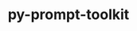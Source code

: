 ---
title: "py-prompt-toolkit"
layout: cache
categories: [package, develop]
meta: {"versions": ["3.0.29", "3.0.31", "3.0.38"], "compilers": ["gcc@=11.1.0", "gcc@=7.5.0"], "oss": ["ubuntu18.04", "ubuntu20.04"], "platforms": ["linux"], "targets": ["ppc64le", "x86_64", "x86_64_v3"], "stacks": ["data-vis-sdk", "e4s", "e4s-power", "radiuss", "root"], "num_specs": 67, "num_specs_by_stack": {"root": 67, "radiuss": 41, "e4s-power": 11, "e4s": 8, "data-vis-sdk": 7}}
spec_details: [{"hash": "vxjiz7rfb6h7m7itgnuuxebxk76bdsti", "compiler": "gcc@=7.5.0", "versions": ["3.0.29"], "os": "ubuntu18.04", "platform": "linux", "target": "x86_64", "variants": [], "stacks": ["root", "radiuss"], "size": "-", "tarball": "https://binaries.spack.io/develop/build_cache/linux-ubuntu18.04-x86_64/gcc-7.5.0/py-prompt-toolkit-3.0.29/linux-ubuntu18.04-x86_64-gcc-7.5.0-py-prompt-toolkit-3.0.29-vxjiz7rfb6h7m7itgnuuxebxk76bdsti.spack"}, {"hash": "py6sa7d6nq4eu5afq6pqxbfwfgmiri6g", "compiler": "gcc@=7.5.0", "versions": ["3.0.29"], "os": "ubuntu18.04", "platform": "linux", "target": "x86_64", "variants": [], "stacks": ["root", "radiuss"], "size": "-", "tarball": "https://binaries.spack.io/develop/build_cache/linux-ubuntu18.04-x86_64/gcc-7.5.0/py-prompt-toolkit-3.0.29/linux-ubuntu18.04-x86_64-gcc-7.5.0-py-prompt-toolkit-3.0.29-py6sa7d6nq4eu5afq6pqxbfwfgmiri6g.spack"}, {"hash": "y2azyp5xj24avkvf7opapqzd266jztv6", "compiler": "gcc@=7.5.0", "versions": ["3.0.29"], "os": "ubuntu18.04", "platform": "linux", "target": "x86_64", "variants": [], "stacks": ["root", "radiuss"], "size": "-", "tarball": "https://binaries.spack.io/develop/build_cache/linux-ubuntu18.04-x86_64/gcc-7.5.0/py-prompt-toolkit-3.0.29/linux-ubuntu18.04-x86_64-gcc-7.5.0-py-prompt-toolkit-3.0.29-y2azyp5xj24avkvf7opapqzd266jztv6.spack"}, {"hash": "mqji7nrrri2kdmq4b5jegr5r5cwdj4u5", "compiler": "gcc@=7.5.0", "versions": ["3.0.29"], "os": "ubuntu18.04", "platform": "linux", "target": "x86_64", "variants": [], "stacks": ["root", "radiuss"], "size": "-", "tarball": "https://binaries.spack.io/develop/build_cache/linux-ubuntu18.04-x86_64/gcc-7.5.0/py-prompt-toolkit-3.0.29/linux-ubuntu18.04-x86_64-gcc-7.5.0-py-prompt-toolkit-3.0.29-mqji7nrrri2kdmq4b5jegr5r5cwdj4u5.spack"}, {"hash": "mtkkkipfqav5ny24izmxf4sb3ehbuoz3", "compiler": "gcc@=7.5.0", "versions": ["3.0.29"], "os": "ubuntu18.04", "platform": "linux", "target": "x86_64", "variants": [], "stacks": ["root", "radiuss"], "size": "-", "tarball": "https://binaries.spack.io/develop/build_cache/linux-ubuntu18.04-x86_64/gcc-7.5.0/py-prompt-toolkit-3.0.29/linux-ubuntu18.04-x86_64-gcc-7.5.0-py-prompt-toolkit-3.0.29-mtkkkipfqav5ny24izmxf4sb3ehbuoz3.spack"}, {"hash": "4vnl4jggvjwkamoqur55tovbrvmadx4d", "compiler": "gcc@=7.5.0", "versions": ["3.0.29"], "os": "ubuntu18.04", "platform": "linux", "target": "x86_64", "variants": [], "stacks": ["root", "radiuss"], "size": "-", "tarball": "https://binaries.spack.io/develop/build_cache/linux-ubuntu18.04-x86_64/gcc-7.5.0/py-prompt-toolkit-3.0.29/linux-ubuntu18.04-x86_64-gcc-7.5.0-py-prompt-toolkit-3.0.29-4vnl4jggvjwkamoqur55tovbrvmadx4d.spack"}, {"hash": "6qkdncozku6rv3d7sk4vpf6tdtyxpmz4", "compiler": "gcc@=7.5.0", "versions": ["3.0.29"], "os": "ubuntu18.04", "platform": "linux", "target": "x86_64", "variants": [], "stacks": ["root", "radiuss"], "size": "-", "tarball": "https://binaries.spack.io/develop/build_cache/linux-ubuntu18.04-x86_64/gcc-7.5.0/py-prompt-toolkit-3.0.29/linux-ubuntu18.04-x86_64-gcc-7.5.0-py-prompt-toolkit-3.0.29-6qkdncozku6rv3d7sk4vpf6tdtyxpmz4.spack"}, {"hash": "t7mn5hiufvatr6rvngsrvoqf4ij47f6b", "compiler": "gcc@=7.5.0", "versions": ["3.0.29"], "os": "ubuntu18.04", "platform": "linux", "target": "x86_64", "variants": [], "stacks": ["root", "radiuss"], "size": "-", "tarball": "https://binaries.spack.io/develop/build_cache/linux-ubuntu18.04-x86_64/gcc-7.5.0/py-prompt-toolkit-3.0.29/linux-ubuntu18.04-x86_64-gcc-7.5.0-py-prompt-toolkit-3.0.29-t7mn5hiufvatr6rvngsrvoqf4ij47f6b.spack"}, {"hash": "gb5mnydtgcacp6ebgn4w6v7web2sedmh", "compiler": "gcc@=7.5.0", "versions": ["3.0.29"], "os": "ubuntu18.04", "platform": "linux", "target": "x86_64", "variants": [], "stacks": ["root", "radiuss"], "size": "-", "tarball": "https://binaries.spack.io/develop/build_cache/linux-ubuntu18.04-x86_64/gcc-7.5.0/py-prompt-toolkit-3.0.29/linux-ubuntu18.04-x86_64-gcc-7.5.0-py-prompt-toolkit-3.0.29-gb5mnydtgcacp6ebgn4w6v7web2sedmh.spack"}, {"hash": "mlnafunabewofptt7jmnwu42z3pgtgqz", "compiler": "gcc@=7.5.0", "versions": ["3.0.29"], "os": "ubuntu18.04", "platform": "linux", "target": "x86_64", "variants": [], "stacks": ["root", "radiuss"], "size": "-", "tarball": "https://binaries.spack.io/develop/build_cache/linux-ubuntu18.04-x86_64/gcc-7.5.0/py-prompt-toolkit-3.0.29/linux-ubuntu18.04-x86_64-gcc-7.5.0-py-prompt-toolkit-3.0.29-mlnafunabewofptt7jmnwu42z3pgtgqz.spack"}, {"hash": "fojbe6lu3icuoaptm4a6socm4zxselwn", "compiler": "gcc@=7.5.0", "versions": ["3.0.29"], "os": "ubuntu18.04", "platform": "linux", "target": "x86_64", "variants": [], "stacks": ["root", "radiuss"], "size": "-", "tarball": "https://binaries.spack.io/develop/build_cache/linux-ubuntu18.04-x86_64/gcc-7.5.0/py-prompt-toolkit-3.0.29/linux-ubuntu18.04-x86_64-gcc-7.5.0-py-prompt-toolkit-3.0.29-fojbe6lu3icuoaptm4a6socm4zxselwn.spack"}, {"hash": "yh75brd74y3ozek45v4g6unh3jntoiok", "compiler": "gcc@=7.5.0", "versions": ["3.0.29"], "os": "ubuntu18.04", "platform": "linux", "target": "x86_64", "variants": [], "stacks": ["root", "radiuss"], "size": "-", "tarball": "https://binaries.spack.io/develop/build_cache/linux-ubuntu18.04-x86_64/gcc-7.5.0/py-prompt-toolkit-3.0.29/linux-ubuntu18.04-x86_64-gcc-7.5.0-py-prompt-toolkit-3.0.29-yh75brd74y3ozek45v4g6unh3jntoiok.spack"}, {"hash": "32dadensxbqrqbap75paujaxcrgdnc3d", "compiler": "gcc@=7.5.0", "versions": ["3.0.29"], "os": "ubuntu18.04", "platform": "linux", "target": "x86_64", "variants": [], "stacks": ["root", "radiuss"], "size": "-", "tarball": "https://binaries.spack.io/develop/build_cache/linux-ubuntu18.04-x86_64/gcc-7.5.0/py-prompt-toolkit-3.0.29/linux-ubuntu18.04-x86_64-gcc-7.5.0-py-prompt-toolkit-3.0.29-32dadensxbqrqbap75paujaxcrgdnc3d.spack"}, {"hash": "jr6hc4g5pjcsebkpdxigvfldwkstrrkk", "compiler": "gcc@=7.5.0", "versions": ["3.0.29"], "os": "ubuntu18.04", "platform": "linux", "target": "x86_64", "variants": [], "stacks": ["root", "radiuss"], "size": "-", "tarball": "https://binaries.spack.io/develop/build_cache/linux-ubuntu18.04-x86_64/gcc-7.5.0/py-prompt-toolkit-3.0.29/linux-ubuntu18.04-x86_64-gcc-7.5.0-py-prompt-toolkit-3.0.29-jr6hc4g5pjcsebkpdxigvfldwkstrrkk.spack"}, {"hash": "yc5sw26s7npngflhgemu7lrtwgwro4bc", "compiler": "gcc@=7.5.0", "versions": ["3.0.29"], "os": "ubuntu18.04", "platform": "linux", "target": "x86_64", "variants": [], "stacks": ["root", "radiuss"], "size": "-", "tarball": "https://binaries.spack.io/develop/build_cache/linux-ubuntu18.04-x86_64/gcc-7.5.0/py-prompt-toolkit-3.0.29/linux-ubuntu18.04-x86_64-gcc-7.5.0-py-prompt-toolkit-3.0.29-yc5sw26s7npngflhgemu7lrtwgwro4bc.spack"}, {"hash": "w67wgcos6zlslixaiggo26vug7w4u2tq", "compiler": "gcc@=7.5.0", "versions": ["3.0.29"], "os": "ubuntu18.04", "platform": "linux", "target": "x86_64", "variants": [], "stacks": ["root", "radiuss"], "size": "-", "tarball": "https://binaries.spack.io/develop/build_cache/linux-ubuntu18.04-x86_64/gcc-7.5.0/py-prompt-toolkit-3.0.29/linux-ubuntu18.04-x86_64-gcc-7.5.0-py-prompt-toolkit-3.0.29-w67wgcos6zlslixaiggo26vug7w4u2tq.spack"}, {"hash": "oz26ldc3k6h2xujambvhh342tpmjp53p", "compiler": "gcc@=7.5.0", "versions": ["3.0.31"], "os": "ubuntu18.04", "platform": "linux", "target": "x86_64", "variants": ["build_system=python_pip"], "stacks": ["root", "radiuss"], "size": "-", "tarball": "https://binaries.spack.io/develop/build_cache/linux-ubuntu18.04-x86_64/gcc-7.5.0/py-prompt-toolkit-3.0.31/linux-ubuntu18.04-x86_64-gcc-7.5.0-py-prompt-toolkit-3.0.31-oz26ldc3k6h2xujambvhh342tpmjp53p.spack"}, {"hash": "jhal7vw3rk5yko6invdpvdiyoeag4acs", "compiler": "gcc@=7.5.0", "versions": ["3.0.31"], "os": "ubuntu18.04", "platform": "linux", "target": "x86_64", "variants": ["build_system=python_pip"], "stacks": ["root", "radiuss"], "size": "-", "tarball": "https://binaries.spack.io/develop/build_cache/linux-ubuntu18.04-x86_64/gcc-7.5.0/py-prompt-toolkit-3.0.31/linux-ubuntu18.04-x86_64-gcc-7.5.0-py-prompt-toolkit-3.0.31-jhal7vw3rk5yko6invdpvdiyoeag4acs.spack"}, {"hash": "jk3scsf6y7l6zzheiqygnqdsichl6sdz", "compiler": "gcc@=7.5.0", "versions": ["3.0.29"], "os": "ubuntu18.04", "platform": "linux", "target": "x86_64", "variants": [], "stacks": ["root", "radiuss"], "size": "-", "tarball": "https://binaries.spack.io/develop/build_cache/linux-ubuntu18.04-x86_64/gcc-7.5.0/py-prompt-toolkit-3.0.29/linux-ubuntu18.04-x86_64-gcc-7.5.0-py-prompt-toolkit-3.0.29-jk3scsf6y7l6zzheiqygnqdsichl6sdz.spack"}, {"hash": "pzlo4ynurfkcheah3qyphwzf7hdzlhcq", "compiler": "gcc@=7.5.0", "versions": ["3.0.29"], "os": "ubuntu18.04", "platform": "linux", "target": "x86_64", "variants": [], "stacks": ["root", "radiuss"], "size": "-", "tarball": "https://binaries.spack.io/develop/build_cache/linux-ubuntu18.04-x86_64/gcc-7.5.0/py-prompt-toolkit-3.0.29/linux-ubuntu18.04-x86_64-gcc-7.5.0-py-prompt-toolkit-3.0.29-pzlo4ynurfkcheah3qyphwzf7hdzlhcq.spack"}, {"hash": "ysaph5j3qchyijxuelozdig4okjkrlry", "compiler": "gcc@=7.5.0", "versions": ["3.0.29"], "os": "ubuntu18.04", "platform": "linux", "target": "x86_64", "variants": [], "stacks": ["root", "radiuss"], "size": "-", "tarball": "https://binaries.spack.io/develop/build_cache/linux-ubuntu18.04-x86_64/gcc-7.5.0/py-prompt-toolkit-3.0.29/linux-ubuntu18.04-x86_64-gcc-7.5.0-py-prompt-toolkit-3.0.29-ysaph5j3qchyijxuelozdig4okjkrlry.spack"}, {"hash": "becaenntplqpiszsp2k6uh4bri7occov", "compiler": "gcc@=7.5.0", "versions": ["3.0.29"], "os": "ubuntu18.04", "platform": "linux", "target": "x86_64", "variants": [], "stacks": ["root", "radiuss"], "size": "-", "tarball": "https://binaries.spack.io/develop/build_cache/linux-ubuntu18.04-x86_64/gcc-7.5.0/py-prompt-toolkit-3.0.29/linux-ubuntu18.04-x86_64-gcc-7.5.0-py-prompt-toolkit-3.0.29-becaenntplqpiszsp2k6uh4bri7occov.spack"}, {"hash": "foup2sxuh2scczeq4dholh6smmulw7ku", "compiler": "gcc@=7.5.0", "versions": ["3.0.29"], "os": "ubuntu18.04", "platform": "linux", "target": "x86_64", "variants": [], "stacks": ["root", "radiuss"], "size": "-", "tarball": "https://binaries.spack.io/develop/build_cache/linux-ubuntu18.04-x86_64/gcc-7.5.0/py-prompt-toolkit-3.0.29/linux-ubuntu18.04-x86_64-gcc-7.5.0-py-prompt-toolkit-3.0.29-foup2sxuh2scczeq4dholh6smmulw7ku.spack"}, {"hash": "p5rzjbkeeczd4aisqwlkyq44qwdabza6", "compiler": "gcc@=7.5.0", "versions": ["3.0.29"], "os": "ubuntu18.04", "platform": "linux", "target": "x86_64", "variants": [], "stacks": ["root", "radiuss"], "size": "-", "tarball": "https://binaries.spack.io/develop/build_cache/linux-ubuntu18.04-x86_64/gcc-7.5.0/py-prompt-toolkit-3.0.29/linux-ubuntu18.04-x86_64-gcc-7.5.0-py-prompt-toolkit-3.0.29-p5rzjbkeeczd4aisqwlkyq44qwdabza6.spack"}, {"hash": "kga3qvntaldlkedr3tvmkoc56triskgq", "compiler": "gcc@=7.5.0", "versions": ["3.0.29"], "os": "ubuntu18.04", "platform": "linux", "target": "x86_64", "variants": [], "stacks": ["root", "radiuss"], "size": "-", "tarball": "https://binaries.spack.io/develop/build_cache/linux-ubuntu18.04-x86_64/gcc-7.5.0/py-prompt-toolkit-3.0.29/linux-ubuntu18.04-x86_64-gcc-7.5.0-py-prompt-toolkit-3.0.29-kga3qvntaldlkedr3tvmkoc56triskgq.spack"}, {"hash": "5mh626qpgikxdr3nz62cyttf55tqcgbr", "compiler": "gcc@=7.5.0", "versions": ["3.0.29"], "os": "ubuntu18.04", "platform": "linux", "target": "x86_64", "variants": [], "stacks": ["root", "radiuss"], "size": "-", "tarball": "https://binaries.spack.io/develop/build_cache/linux-ubuntu18.04-x86_64/gcc-7.5.0/py-prompt-toolkit-3.0.29/linux-ubuntu18.04-x86_64-gcc-7.5.0-py-prompt-toolkit-3.0.29-5mh626qpgikxdr3nz62cyttf55tqcgbr.spack"}, {"hash": "2k4hjuajgzby4lzlddla4rapvgbuyjim", "compiler": "gcc@=7.5.0", "versions": ["3.0.29"], "os": "ubuntu18.04", "platform": "linux", "target": "x86_64", "variants": [], "stacks": ["root", "radiuss"], "size": "-", "tarball": "https://binaries.spack.io/develop/build_cache/linux-ubuntu18.04-x86_64/gcc-7.5.0/py-prompt-toolkit-3.0.29/linux-ubuntu18.04-x86_64-gcc-7.5.0-py-prompt-toolkit-3.0.29-2k4hjuajgzby4lzlddla4rapvgbuyjim.spack"}, {"hash": "wpxss2hhfel7fs3tnceuogiep4lta4zl", "compiler": "gcc@=7.5.0", "versions": ["3.0.29"], "os": "ubuntu18.04", "platform": "linux", "target": "x86_64", "variants": [], "stacks": ["root", "radiuss"], "size": "-", "tarball": "https://binaries.spack.io/develop/build_cache/linux-ubuntu18.04-x86_64/gcc-7.5.0/py-prompt-toolkit-3.0.29/linux-ubuntu18.04-x86_64-gcc-7.5.0-py-prompt-toolkit-3.0.29-wpxss2hhfel7fs3tnceuogiep4lta4zl.spack"}, {"hash": "gmv3o7qrjl47hedhkdmxg7b3cjeqz7ag", "compiler": "gcc@=7.5.0", "versions": ["3.0.31"], "os": "ubuntu18.04", "platform": "linux", "target": "x86_64", "variants": ["build_system=python_pip"], "stacks": ["root", "radiuss"], "size": "-", "tarball": "https://binaries.spack.io/develop/build_cache/linux-ubuntu18.04-x86_64/gcc-7.5.0/py-prompt-toolkit-3.0.31/linux-ubuntu18.04-x86_64-gcc-7.5.0-py-prompt-toolkit-3.0.31-gmv3o7qrjl47hedhkdmxg7b3cjeqz7ag.spack"}, {"hash": "muc6iikrjsq6ep3edq2cdod6b3tmigtw", "compiler": "gcc@=7.5.0", "versions": ["3.0.31"], "os": "ubuntu18.04", "platform": "linux", "target": "x86_64", "variants": ["build_system=python_pip"], "stacks": ["root", "radiuss"], "size": "-", "tarball": "https://binaries.spack.io/develop/build_cache/linux-ubuntu18.04-x86_64/gcc-7.5.0/py-prompt-toolkit-3.0.31/linux-ubuntu18.04-x86_64-gcc-7.5.0-py-prompt-toolkit-3.0.31-muc6iikrjsq6ep3edq2cdod6b3tmigtw.spack"}, {"hash": "ppedwr5w77mm4ccagb3txs5qze44lot6", "compiler": "gcc@=7.5.0", "versions": ["3.0.29"], "os": "ubuntu18.04", "platform": "linux", "target": "x86_64", "variants": [], "stacks": ["root", "radiuss"], "size": "-", "tarball": "https://binaries.spack.io/develop/build_cache/linux-ubuntu18.04-x86_64/gcc-7.5.0/py-prompt-toolkit-3.0.29/linux-ubuntu18.04-x86_64-gcc-7.5.0-py-prompt-toolkit-3.0.29-ppedwr5w77mm4ccagb3txs5qze44lot6.spack"}, {"hash": "yqw4pbrdgqc4zrbdm2nx5s6qwi45rf46", "compiler": "gcc@=7.5.0", "versions": ["3.0.29"], "os": "ubuntu18.04", "platform": "linux", "target": "x86_64", "variants": [], "stacks": ["root", "radiuss"], "size": "-", "tarball": "https://binaries.spack.io/develop/build_cache/linux-ubuntu18.04-x86_64/gcc-7.5.0/py-prompt-toolkit-3.0.29/linux-ubuntu18.04-x86_64-gcc-7.5.0-py-prompt-toolkit-3.0.29-yqw4pbrdgqc4zrbdm2nx5s6qwi45rf46.spack"}, {"hash": "vyr6fowtb3apecpq5nly7zau7owtu4ix", "compiler": "gcc@=7.5.0", "versions": ["3.0.29"], "os": "ubuntu18.04", "platform": "linux", "target": "x86_64", "variants": [], "stacks": ["root", "radiuss"], "size": "-", "tarball": "https://binaries.spack.io/develop/build_cache/linux-ubuntu18.04-x86_64/gcc-7.5.0/py-prompt-toolkit-3.0.29/linux-ubuntu18.04-x86_64-gcc-7.5.0-py-prompt-toolkit-3.0.29-vyr6fowtb3apecpq5nly7zau7owtu4ix.spack"}, {"hash": "guxkrloj5omfiyfqajwdu2r3x3awdzah", "compiler": "gcc@=7.5.0", "versions": ["3.0.29"], "os": "ubuntu18.04", "platform": "linux", "target": "x86_64", "variants": [], "stacks": ["root", "radiuss"], "size": "-", "tarball": "https://binaries.spack.io/develop/build_cache/linux-ubuntu18.04-x86_64/gcc-7.5.0/py-prompt-toolkit-3.0.29/linux-ubuntu18.04-x86_64-gcc-7.5.0-py-prompt-toolkit-3.0.29-guxkrloj5omfiyfqajwdu2r3x3awdzah.spack"}, {"hash": "mulqxyozbjyxg64xuhbychncy5i63jpu", "compiler": "gcc@=7.5.0", "versions": ["3.0.31"], "os": "ubuntu18.04", "platform": "linux", "target": "x86_64_v3", "variants": ["build_system=python_pip"], "stacks": ["root", "radiuss"], "size": "-", "tarball": "https://binaries.spack.io/develop/build_cache/linux-ubuntu18.04-x86_64_v3/gcc-7.5.0/py-prompt-toolkit-3.0.31/linux-ubuntu18.04-x86_64_v3-gcc-7.5.0-py-prompt-toolkit-3.0.31-mulqxyozbjyxg64xuhbychncy5i63jpu.spack"}, {"hash": "ujhwq5tbduwvy5sopldg2gnkyyqxpur5", "compiler": "gcc@=7.5.0", "versions": ["3.0.31"], "os": "ubuntu18.04", "platform": "linux", "target": "x86_64_v3", "variants": ["build_system=python_pip"], "stacks": ["root", "radiuss"], "size": "-", "tarball": "https://binaries.spack.io/develop/build_cache/linux-ubuntu18.04-x86_64_v3/gcc-7.5.0/py-prompt-toolkit-3.0.31/linux-ubuntu18.04-x86_64_v3-gcc-7.5.0-py-prompt-toolkit-3.0.31-ujhwq5tbduwvy5sopldg2gnkyyqxpur5.spack"}, {"hash": "ycg52g362ujfctplmxhfaz7e77tke67g", "compiler": "gcc@=7.5.0", "versions": ["3.0.38"], "os": "ubuntu18.04", "platform": "linux", "target": "x86_64_v3", "variants": ["build_system=python_pip"], "stacks": ["root", "radiuss"], "size": "-", "tarball": "https://binaries.spack.io/develop/build_cache/linux-ubuntu18.04-x86_64_v3/gcc-7.5.0/py-prompt-toolkit-3.0.38/linux-ubuntu18.04-x86_64_v3-gcc-7.5.0-py-prompt-toolkit-3.0.38-ycg52g362ujfctplmxhfaz7e77tke67g.spack"}, {"hash": "6gl7m436nabh7n4lditj7r6l4tb53vs5", "compiler": "gcc@=7.5.0", "versions": ["3.0.31"], "os": "ubuntu18.04", "platform": "linux", "target": "x86_64_v3", "variants": ["build_system=python_pip"], "stacks": ["root", "radiuss"], "size": "-", "tarball": "https://binaries.spack.io/develop/build_cache/linux-ubuntu18.04-x86_64_v3/gcc-7.5.0/py-prompt-toolkit-3.0.31/linux-ubuntu18.04-x86_64_v3-gcc-7.5.0-py-prompt-toolkit-3.0.31-6gl7m436nabh7n4lditj7r6l4tb53vs5.spack"}, {"hash": "wperhr6bipbfuwgnncxtxlndivvlh26j", "compiler": "gcc@=7.5.0", "versions": ["3.0.31"], "os": "ubuntu18.04", "platform": "linux", "target": "x86_64_v3", "variants": ["build_system=python_pip"], "stacks": ["root", "radiuss"], "size": "-", "tarball": "https://binaries.spack.io/develop/build_cache/linux-ubuntu18.04-x86_64_v3/gcc-7.5.0/py-prompt-toolkit-3.0.31/linux-ubuntu18.04-x86_64_v3-gcc-7.5.0-py-prompt-toolkit-3.0.31-wperhr6bipbfuwgnncxtxlndivvlh26j.spack"}, {"hash": "q2eakbt4aumkckkhyor5wrxicyycyrgb", "compiler": "gcc@=7.5.0", "versions": ["3.0.31"], "os": "ubuntu18.04", "platform": "linux", "target": "x86_64_v3", "variants": ["build_system=python_pip"], "stacks": ["root", "radiuss"], "size": "-", "tarball": "https://binaries.spack.io/develop/build_cache/linux-ubuntu18.04-x86_64_v3/gcc-7.5.0/py-prompt-toolkit-3.0.31/linux-ubuntu18.04-x86_64_v3-gcc-7.5.0-py-prompt-toolkit-3.0.31-q2eakbt4aumkckkhyor5wrxicyycyrgb.spack"}, {"hash": "2pppd3vwdewdfaao2qmo5xkqhu6d7ls2", "compiler": "gcc@=7.5.0", "versions": ["3.0.31"], "os": "ubuntu18.04", "platform": "linux", "target": "x86_64_v3", "variants": ["build_system=python_pip"], "stacks": ["root", "radiuss"], "size": "-", "tarball": "https://binaries.spack.io/develop/build_cache/linux-ubuntu18.04-x86_64_v3/gcc-7.5.0/py-prompt-toolkit-3.0.31/linux-ubuntu18.04-x86_64_v3-gcc-7.5.0-py-prompt-toolkit-3.0.31-2pppd3vwdewdfaao2qmo5xkqhu6d7ls2.spack"}, {"hash": "2f7dd4z75bigl7wmlshvkrcjbhobujmi", "compiler": "gcc@=11.1.0", "versions": ["3.0.31"], "os": "ubuntu20.04", "platform": "linux", "target": "ppc64le", "variants": ["build_system=python_pip"], "stacks": ["e4s-power", "root"], "size": "-", "tarball": "https://binaries.spack.io/develop/build_cache/linux-ubuntu20.04-ppc64le/gcc-11.1.0/py-prompt-toolkit-3.0.31/linux-ubuntu20.04-ppc64le-gcc-11.1.0-py-prompt-toolkit-3.0.31-2f7dd4z75bigl7wmlshvkrcjbhobujmi.spack"}, {"hash": "dn6c3jwntpiwx77a3ovxkjqvcacbrb6t", "compiler": "gcc@=11.1.0", "versions": ["3.0.38"], "os": "ubuntu20.04", "platform": "linux", "target": "ppc64le", "variants": ["build_system=python_pip"], "stacks": ["e4s-power", "root"], "size": "-", "tarball": "https://binaries.spack.io/develop/build_cache/linux-ubuntu20.04-ppc64le/gcc-11.1.0/py-prompt-toolkit-3.0.38/linux-ubuntu20.04-ppc64le-gcc-11.1.0-py-prompt-toolkit-3.0.38-dn6c3jwntpiwx77a3ovxkjqvcacbrb6t.spack"}, {"hash": "o4qstdzw3qhzfw7p64fbctztemtvqkc7", "compiler": "gcc@=11.1.0", "versions": ["3.0.38"], "os": "ubuntu20.04", "platform": "linux", "target": "ppc64le", "variants": ["build_system=python_pip"], "stacks": ["e4s-power", "root"], "size": "-", "tarball": "https://binaries.spack.io/develop/build_cache/linux-ubuntu20.04-ppc64le/gcc-11.1.0/py-prompt-toolkit-3.0.38/linux-ubuntu20.04-ppc64le-gcc-11.1.0-py-prompt-toolkit-3.0.38-o4qstdzw3qhzfw7p64fbctztemtvqkc7.spack"}, {"hash": "63a5d4yux23boiaccvkuxvesjczyughm", "compiler": "gcc@=11.1.0", "versions": ["3.0.31"], "os": "ubuntu20.04", "platform": "linux", "target": "ppc64le", "variants": ["build_system=python_pip"], "stacks": ["e4s-power", "root"], "size": "-", "tarball": "https://binaries.spack.io/develop/build_cache/linux-ubuntu20.04-ppc64le/gcc-11.1.0/py-prompt-toolkit-3.0.31/linux-ubuntu20.04-ppc64le-gcc-11.1.0-py-prompt-toolkit-3.0.31-63a5d4yux23boiaccvkuxvesjczyughm.spack"}, {"hash": "x6ak3gxl3jfqrv5qkdtty3mii4vdszph", "compiler": "gcc@=11.1.0", "versions": ["3.0.31"], "os": "ubuntu20.04", "platform": "linux", "target": "ppc64le", "variants": ["build_system=python_pip"], "stacks": ["e4s-power", "root"], "size": "-", "tarball": "https://binaries.spack.io/develop/build_cache/linux-ubuntu20.04-ppc64le/gcc-11.1.0/py-prompt-toolkit-3.0.31/linux-ubuntu20.04-ppc64le-gcc-11.1.0-py-prompt-toolkit-3.0.31-x6ak3gxl3jfqrv5qkdtty3mii4vdszph.spack"}, {"hash": "2f5iusicwmnsiwubqrqlesi35pc7wfbr", "compiler": "gcc@=11.1.0", "versions": ["3.0.38"], "os": "ubuntu20.04", "platform": "linux", "target": "ppc64le", "variants": ["build_system=python_pip"], "stacks": ["e4s-power", "root"], "size": "-", "tarball": "https://binaries.spack.io/develop/build_cache/linux-ubuntu20.04-ppc64le/gcc-11.1.0/py-prompt-toolkit-3.0.38/linux-ubuntu20.04-ppc64le-gcc-11.1.0-py-prompt-toolkit-3.0.38-2f5iusicwmnsiwubqrqlesi35pc7wfbr.spack"}, {"hash": "xnwvzjv7npugqsvqioknu2mwusdg7pxp", "compiler": "gcc@=11.1.0", "versions": ["3.0.38"], "os": "ubuntu20.04", "platform": "linux", "target": "ppc64le", "variants": ["build_system=python_pip"], "stacks": ["e4s-power", "root"], "size": "-", "tarball": "https://binaries.spack.io/develop/build_cache/linux-ubuntu20.04-ppc64le/gcc-11.1.0/py-prompt-toolkit-3.0.38/linux-ubuntu20.04-ppc64le-gcc-11.1.0-py-prompt-toolkit-3.0.38-xnwvzjv7npugqsvqioknu2mwusdg7pxp.spack"}, {"hash": "hkmoa22b6c4oxfpu3k25pyvkdtc7myev", "compiler": "gcc@=11.1.0", "versions": ["3.0.31"], "os": "ubuntu20.04", "platform": "linux", "target": "ppc64le", "variants": ["build_system=python_pip"], "stacks": ["e4s-power", "root"], "size": "-", "tarball": "https://binaries.spack.io/develop/build_cache/linux-ubuntu20.04-ppc64le/gcc-11.1.0/py-prompt-toolkit-3.0.31/linux-ubuntu20.04-ppc64le-gcc-11.1.0-py-prompt-toolkit-3.0.31-hkmoa22b6c4oxfpu3k25pyvkdtc7myev.spack"}, {"hash": "2fiuevjstqmobfjh236x47dn4jg2vkzc", "compiler": "gcc@=11.1.0", "versions": ["3.0.31"], "os": "ubuntu20.04", "platform": "linux", "target": "ppc64le", "variants": ["build_system=python_pip"], "stacks": ["e4s-power", "root"], "size": "-", "tarball": "https://binaries.spack.io/develop/build_cache/linux-ubuntu20.04-ppc64le/gcc-11.1.0/py-prompt-toolkit-3.0.31/linux-ubuntu20.04-ppc64le-gcc-11.1.0-py-prompt-toolkit-3.0.31-2fiuevjstqmobfjh236x47dn4jg2vkzc.spack"}, {"hash": "dwsegk7cyp5ngwyzmzfxcqyscezmunhm", "compiler": "gcc@=11.1.0", "versions": ["3.0.38"], "os": "ubuntu20.04", "platform": "linux", "target": "ppc64le", "variants": ["build_system=python_pip"], "stacks": ["e4s-power", "root"], "size": "-", "tarball": "https://binaries.spack.io/develop/build_cache/linux-ubuntu20.04-ppc64le/gcc-11.1.0/py-prompt-toolkit-3.0.38/linux-ubuntu20.04-ppc64le-gcc-11.1.0-py-prompt-toolkit-3.0.38-dwsegk7cyp5ngwyzmzfxcqyscezmunhm.spack"}, {"hash": "y6o5yzmxsq5imjxc42nirs4qmowr2asi", "compiler": "gcc@=11.1.0", "versions": ["3.0.38"], "os": "ubuntu20.04", "platform": "linux", "target": "ppc64le", "variants": ["build_system=python_pip"], "stacks": ["e4s-power", "root"], "size": "-", "tarball": "https://binaries.spack.io/develop/build_cache/linux-ubuntu20.04-ppc64le/gcc-11.1.0/py-prompt-toolkit-3.0.38/linux-ubuntu20.04-ppc64le-gcc-11.1.0-py-prompt-toolkit-3.0.38-y6o5yzmxsq5imjxc42nirs4qmowr2asi.spack"}, {"hash": "svmhhrhhbydubk3nqyzyxsih6ptpm3ev", "compiler": "gcc@=11.1.0", "versions": ["3.0.31"], "os": "ubuntu20.04", "platform": "linux", "target": "x86_64_v3", "variants": ["build_system=python_pip"], "stacks": ["e4s", "root"], "size": "-", "tarball": "https://binaries.spack.io/develop/build_cache/linux-ubuntu20.04-x86_64_v3/gcc-11.1.0/py-prompt-toolkit-3.0.31/linux-ubuntu20.04-x86_64_v3-gcc-11.1.0-py-prompt-toolkit-3.0.31-svmhhrhhbydubk3nqyzyxsih6ptpm3ev.spack"}, {"hash": "fjdltf4bmof2k3knzvz6lzvn2r7nssvn", "compiler": "gcc@=11.1.0", "versions": ["3.0.38"], "os": "ubuntu20.04", "platform": "linux", "target": "x86_64_v3", "variants": ["build_system=python_pip"], "stacks": ["data-vis-sdk", "root"], "size": "-", "tarball": "https://binaries.spack.io/develop/build_cache/linux-ubuntu20.04-x86_64_v3/gcc-11.1.0/py-prompt-toolkit-3.0.38/linux-ubuntu20.04-x86_64_v3-gcc-11.1.0-py-prompt-toolkit-3.0.38-fjdltf4bmof2k3knzvz6lzvn2r7nssvn.spack"}, {"hash": "giio5pq46iv3ktmmh3wxmor6vychyeqf", "compiler": "gcc@=11.1.0", "versions": ["3.0.31"], "os": "ubuntu20.04", "platform": "linux", "target": "x86_64_v3", "variants": ["build_system=python_pip"], "stacks": ["data-vis-sdk", "root"], "size": "-", "tarball": "https://binaries.spack.io/develop/build_cache/linux-ubuntu20.04-x86_64_v3/gcc-11.1.0/py-prompt-toolkit-3.0.31/linux-ubuntu20.04-x86_64_v3-gcc-11.1.0-py-prompt-toolkit-3.0.31-giio5pq46iv3ktmmh3wxmor6vychyeqf.spack"}, {"hash": "aowdya2xprjfkunpwhliuol4tmzfhwjc", "compiler": "gcc@=11.1.0", "versions": ["3.0.31"], "os": "ubuntu20.04", "platform": "linux", "target": "x86_64_v3", "variants": ["build_system=python_pip"], "stacks": ["data-vis-sdk", "root"], "size": "-", "tarball": "https://binaries.spack.io/develop/build_cache/linux-ubuntu20.04-x86_64_v3/gcc-11.1.0/py-prompt-toolkit-3.0.31/linux-ubuntu20.04-x86_64_v3-gcc-11.1.0-py-prompt-toolkit-3.0.31-aowdya2xprjfkunpwhliuol4tmzfhwjc.spack"}, {"hash": "howq25qg7i5xf2kloqopfi6zq6jg6akt", "compiler": "gcc@=11.1.0", "versions": ["3.0.31"], "os": "ubuntu20.04", "platform": "linux", "target": "x86_64_v3", "variants": ["build_system=python_pip"], "stacks": ["data-vis-sdk", "root"], "size": "-", "tarball": "https://binaries.spack.io/develop/build_cache/linux-ubuntu20.04-x86_64_v3/gcc-11.1.0/py-prompt-toolkit-3.0.31/linux-ubuntu20.04-x86_64_v3-gcc-11.1.0-py-prompt-toolkit-3.0.31-howq25qg7i5xf2kloqopfi6zq6jg6akt.spack"}, {"hash": "a3goyhz4ll3c6ooi3ghdkvoefk2cqlvz", "compiler": "gcc@=11.1.0", "versions": ["3.0.31"], "os": "ubuntu20.04", "platform": "linux", "target": "x86_64_v3", "variants": ["build_system=python_pip"], "stacks": ["data-vis-sdk", "root"], "size": "-", "tarball": "https://binaries.spack.io/develop/build_cache/linux-ubuntu20.04-x86_64_v3/gcc-11.1.0/py-prompt-toolkit-3.0.31/linux-ubuntu20.04-x86_64_v3-gcc-11.1.0-py-prompt-toolkit-3.0.31-a3goyhz4ll3c6ooi3ghdkvoefk2cqlvz.spack"}, {"hash": "as2axtdyiz3kxf3sblike6ph7once5wg", "compiler": "gcc@=11.1.0", "versions": ["3.0.31"], "os": "ubuntu20.04", "platform": "linux", "target": "x86_64_v3", "variants": ["build_system=python_pip"], "stacks": ["data-vis-sdk", "root"], "size": "-", "tarball": "https://binaries.spack.io/develop/build_cache/linux-ubuntu20.04-x86_64_v3/gcc-11.1.0/py-prompt-toolkit-3.0.31/linux-ubuntu20.04-x86_64_v3-gcc-11.1.0-py-prompt-toolkit-3.0.31-as2axtdyiz3kxf3sblike6ph7once5wg.spack"}, {"hash": "oklaj5m6wswmp2lrbqapobx6e4nxghqi", "compiler": "gcc@=11.1.0", "versions": ["3.0.31"], "os": "ubuntu20.04", "platform": "linux", "target": "x86_64_v3", "variants": ["build_system=python_pip"], "stacks": ["e4s", "root"], "size": "-", "tarball": "https://binaries.spack.io/develop/build_cache/linux-ubuntu20.04-x86_64_v3/gcc-11.1.0/py-prompt-toolkit-3.0.31/linux-ubuntu20.04-x86_64_v3-gcc-11.1.0-py-prompt-toolkit-3.0.31-oklaj5m6wswmp2lrbqapobx6e4nxghqi.spack"}, {"hash": "nwibfh2asv47rboodaq3iit36ioughbi", "compiler": "gcc@=11.1.0", "versions": ["3.0.38"], "os": "ubuntu20.04", "platform": "linux", "target": "x86_64_v3", "variants": ["build_system=python_pip"], "stacks": ["e4s", "root"], "size": "-", "tarball": "https://binaries.spack.io/develop/build_cache/linux-ubuntu20.04-x86_64_v3/gcc-11.1.0/py-prompt-toolkit-3.0.38/linux-ubuntu20.04-x86_64_v3-gcc-11.1.0-py-prompt-toolkit-3.0.38-nwibfh2asv47rboodaq3iit36ioughbi.spack"}, {"hash": "jm4thwuyqcecv3j6davehkw3cjzrqhxr", "compiler": "gcc@=11.1.0", "versions": ["3.0.31"], "os": "ubuntu20.04", "platform": "linux", "target": "x86_64_v3", "variants": ["build_system=python_pip"], "stacks": ["data-vis-sdk", "root"], "size": "-", "tarball": "https://binaries.spack.io/develop/build_cache/linux-ubuntu20.04-x86_64_v3/gcc-11.1.0/py-prompt-toolkit-3.0.31/linux-ubuntu20.04-x86_64_v3-gcc-11.1.0-py-prompt-toolkit-3.0.31-jm4thwuyqcecv3j6davehkw3cjzrqhxr.spack"}, {"hash": "gggenresvbjw6jcabs66fgg6y24jdnlx", "compiler": "gcc@=11.1.0", "versions": ["3.0.31"], "os": "ubuntu20.04", "platform": "linux", "target": "x86_64_v3", "variants": ["build_system=python_pip"], "stacks": ["e4s", "root"], "size": "-", "tarball": "https://binaries.spack.io/develop/build_cache/linux-ubuntu20.04-x86_64_v3/gcc-11.1.0/py-prompt-toolkit-3.0.31/linux-ubuntu20.04-x86_64_v3-gcc-11.1.0-py-prompt-toolkit-3.0.31-gggenresvbjw6jcabs66fgg6y24jdnlx.spack"}, {"hash": "eqe52wzjskbjttqmg4ubbqajwa6umbaq", "compiler": "gcc@=11.1.0", "versions": ["3.0.31"], "os": "ubuntu20.04", "platform": "linux", "target": "x86_64_v3", "variants": ["build_system=python_pip"], "stacks": ["e4s", "root"], "size": "-", "tarball": "https://binaries.spack.io/develop/build_cache/linux-ubuntu20.04-x86_64_v3/gcc-11.1.0/py-prompt-toolkit-3.0.31/linux-ubuntu20.04-x86_64_v3-gcc-11.1.0-py-prompt-toolkit-3.0.31-eqe52wzjskbjttqmg4ubbqajwa6umbaq.spack"}, {"hash": "cbbzx7dutj2qk3fplb2auila5yp62s66", "compiler": "gcc@=11.1.0", "versions": ["3.0.38"], "os": "ubuntu20.04", "platform": "linux", "target": "x86_64_v3", "variants": ["build_system=python_pip"], "stacks": ["e4s", "root"], "size": "-", "tarball": "https://binaries.spack.io/develop/build_cache/linux-ubuntu20.04-x86_64_v3/gcc-11.1.0/py-prompt-toolkit-3.0.38/linux-ubuntu20.04-x86_64_v3-gcc-11.1.0-py-prompt-toolkit-3.0.38-cbbzx7dutj2qk3fplb2auila5yp62s66.spack"}, {"hash": "g4f7igmbqncyvku3idot326zbvqaj2qo", "compiler": "gcc@=11.1.0", "versions": ["3.0.31"], "os": "ubuntu20.04", "platform": "linux", "target": "x86_64_v3", "variants": ["build_system=python_pip"], "stacks": ["e4s", "root"], "size": "-", "tarball": "https://binaries.spack.io/develop/build_cache/linux-ubuntu20.04-x86_64_v3/gcc-11.1.0/py-prompt-toolkit-3.0.31/linux-ubuntu20.04-x86_64_v3-gcc-11.1.0-py-prompt-toolkit-3.0.31-g4f7igmbqncyvku3idot326zbvqaj2qo.spack"}, {"hash": "bzbxanw5bsqcbcdodmj63mcfona2cflz", "compiler": "gcc@=11.1.0", "versions": ["3.0.38"], "os": "ubuntu20.04", "platform": "linux", "target": "x86_64_v3", "variants": ["build_system=python_pip"], "stacks": ["e4s", "root"], "size": "-", "tarball": "https://binaries.spack.io/develop/build_cache/linux-ubuntu20.04-x86_64_v3/gcc-11.1.0/py-prompt-toolkit-3.0.38/linux-ubuntu20.04-x86_64_v3-gcc-11.1.0-py-prompt-toolkit-3.0.38-bzbxanw5bsqcbcdodmj63mcfona2cflz.spack"}]
---